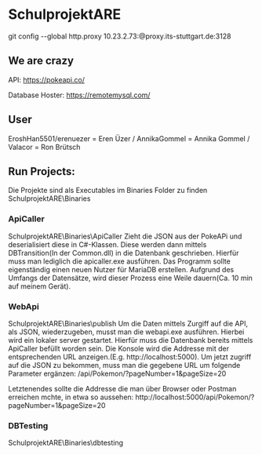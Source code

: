 # SchulprojektARE

git config --global http.proxy 10.23.2.73:@proxy.its-stuttgart.de:3128

## We are crazy

API:
https://pokeapi.co/

Database Hoster: https://remotemysql.com/

## User
EroshHan5501/erenuezer = Eren Üzer /
AnnikaGommel = Annika Gommel /
Valacor = Ron Brütsch 

## Run Projects:
Die Projekte sind als Executables im Binaries Folder zu finden
SchulprojektARE\Binaries
### ApiCaller
SchulprojektARE\Binaries\ApiCaller
Zieht die JSON aus der PokeAPi und deserialisiert diese in C#-Klassen. 
Diese werden dann mittels DBTransition(In der Common.dll) in die Datenbank geschrieben.
Hierfür muss man lediglich die apicaller.exe ausführen. Das Programm sollte eigenständig einen neuen Nutzer für MariaDB erstellen.
Aufgrund des Umfangs der Datensätze, wird dieser Prozess eine Weile dauern(Ca. 10 min auf meinem Gerät).
### WebApi
SchulprojektARE\Binaries\publish
Um die Daten mittels Zurgiff auf die API, als JSON, wiederzugeben, musst man die webapi.exe ausführen. Hierbei wird ein lokaler server gestartet. 
Hierfür muss die Datenbank bereits mittels ApiCaller befüllt worden sein.
Die Konsole wird die Addresse mit der entsprechenden URL anzeigen.(E.g. http://localhost:5000).
Um jetzt zugriff auf die JSON zu bekommen, muss man die gegebene URL um folgende Parameter ergänzen:
/api/Pokemon/?pageNumber=1&pageSize=20

Letztenendes sollte die Addresse die man über Browser oder Postman erreichen mchte, in etwa so aussehen:
http://localhost:5000/api/Pokemon/?pageNumber=1&pageSize=20
### DBTesting
SchulprojektARE\Binaries\dbtesting
